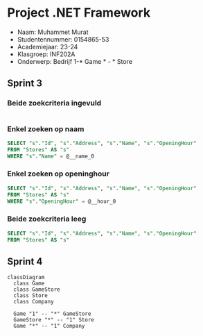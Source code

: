 ﻿# Project .NET Framework

* Naam: Muhammet Murat
* Studentennummer: 0154865-53
* Academiejaar: 23-24
* Klasgroep: INF202A
* Onderwerp: Bedrijf 1-* Game * - * Store

## Sprint 3

### Beide zoekcriteria ingevuld
```sql

```

### Enkel zoeken op naam
```sql
SELECT "s"."Id", "s"."Address", "s"."Name", "s"."OpeningHour"
FROM "Stores" AS "s"
WHERE "s"."Name" = @__name_0
```

### Enkel zoeken op openinghour
```sql
SELECT "s"."Id", "s"."Address", "s"."Name", "s"."OpeningHour"
FROM "Stores" AS "s"
WHERE "s"."OpeningHour" = @__hour_0
```

### Beide zoekcriteria leeg
```sql
SELECT "s"."Id", "s"."Address", "s"."Name", "s"."OpeningHour"
FROM "Stores" AS "s"
```

## Sprint 4

```mermaid
classDiagram
  class Game
  class GameStore
  class Store
  class Company

  Game "1" -- "*" GameStore
  GameStore "*" -- "1" Store
  Game "*" -- "1" Company
```
